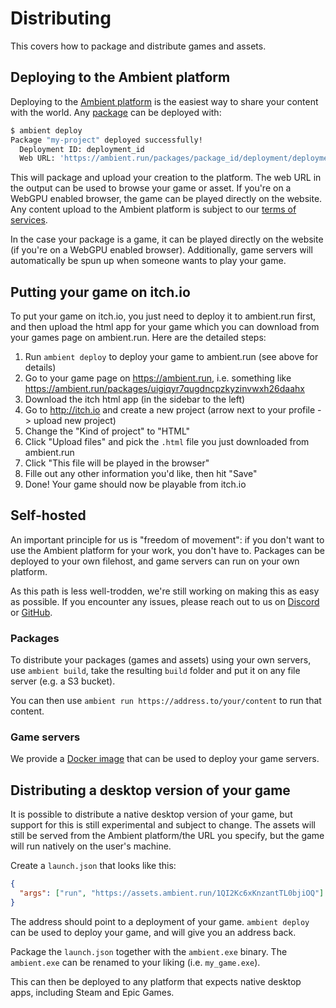 # Distributing

This covers how to package and distribute games and assets.

## Deploying to the Ambient platform

Deploying to the [Ambient platform](https://ambient.run) is the easiest way to share
your content with the world. Any [package](./package.md) can be deployed with:

```sh
$ ambient deploy
Package "my-project" deployed successfully!
  Deployment ID: deployment_id
  Web URL: 'https://ambient.run/packages/package_id/deployment/deployment_id'
```

This will package and upload your creation to the platform. The web URL in the output can be used to browse your game or asset. If you're on a WebGPU enabled browser, the game can be played directly on the website. Any content upload to the Ambient platform is subject to our [terms of services](https://www.ambient.run/terms-of-service).

In the case your package is a game, it can be played directly on the website (if you're on a WebGPU enabled browser). Additionally, game servers will automatically be spun up when someone wants to play your game.

## Putting your game on itch.io

To put your game on itch.io, you just need to deploy it to ambient.run first, and then upload the html app for your game which you can download from your games page on ambient.run. Here are the detailed steps:

1. Run `ambient deploy` to deploy your game to ambient.run (see above for details)
2. Go to your game page on https://ambient.run, i.e. something like https://ambient.run/packages/uigiqyr7qugdncpzkyzinvwxh26daahx
3. Download the itch html app (in the sidebar to the left)
4. Go to http://itch.io and create a new project (arrow next to your profile -> upload new project)
5. Change the "Kind of project" to "HTML"
6. Click "Upload files" and pick the `.html` file you just downloaded from ambient.run
7. Click "This file will be played in the browser"
8. Fille out any other information you'd like, then hit "Save"
9. Done! Your game should now be playable from itch.io

## Self-hosted

An important principle for us is "freedom of movement": if you don't want to use the Ambient platform for
your work, you don't have to. Packages can be deployed to your own filehost, and game servers can run
on your own platform.

As this path is less well-trodden, we're still working on making this as easy as possible. If you encounter any issues, please reach out to us on [Discord](https://discord.gg/ambient) or [GitHub](https://github.com/AmbientRun/Ambient/issues).

### Packages

To distribute your packages (games and assets) using your own servers, use `ambient build`, take the
resulting `build` folder and put it on any file server (e.g. a S3 bucket).

You can then use `ambient run https://address.to/your/content` to run that content.

### Game servers

We provide a [Docker image](https://github.com/AmbientRun/Ambient/pkgs/container/ambient) that can be used
to deploy your game servers.

## Distributing a desktop version of your game

It is possible to distribute a native desktop version of your game, but support for this is still experimental and subject to change. The assets will still be served from the Ambient platform/the URL you specify, but the game will run natively on the user's machine.

Create a `launch.json` that looks like this:

```json
{
  "args": ["run", "https://assets.ambient.run/1QI2Kc6xKnzantTL0bjiOQ"]
}
```

The address should point to a deployment of your game. `ambient deploy` can be used to deploy your game, and will give you an address back.

Package the `launch.json` together with the `ambient.exe` binary. The `ambient.exe` can be renamed to your liking (i.e. `my_game.exe`).

This can then be deployed to any platform that expects native desktop apps, including Steam and Epic Games.
